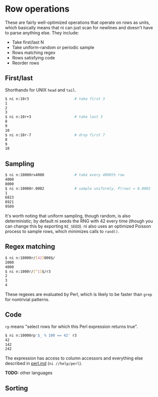 # Row operations
These are fairly well-optimized operations that operate on rows as units, which
basically means that ni can just scan for newlines and doesn't have to parse
anything else. They include:

- Take first/last N
- Take uniform-random or periodic sample
- Rows matching regex
- Rows satisfying code
- Reorder rows

## First/last
Shorthands for UNIX `head` and `tail`.

```bash
$ ni n:10r3                     # take first 3
1
2
3
$ ni n:10r+3                    # take last 3
8
9
10
$ ni n:10r-7                    # drop first 7
8
9
10
```

## Sampling
```bash
$ ni n:10000rx4000              # take every 4000th row
4000
8000
$ ni n:10000r.0002              # sample uniformly, P(row) = 0.0002
1
6823
8921
9509
```

It's worth noting that uniform sampling, though random, is also deterministic;
by default ni seeds the RNG with 42 every time (though you can change this by
exporting `NI_SEED`). ni also uses an optimized Poisson process to sample rows,
which minimizes calls to `rand()`.

## Regex matching
```bash
$ ni n:10000r/[42]000$/
2000
4000
$ ni n:1000r/[^1]$/r3
2
3
4
```

These regexes are evaluated by Perl, which is likely to be faster than `grep`
for nontrivial patterns.

## Code
`rp` means "select rows for which this Perl expression returns true".

```bash
$ ni n:10000rp'$_ % 100 == 42' r3
42
142
242
```

The expression has access to column accessors and everything else described in
[perl.md](perl.md) (`ni //help/perl`).

**TODO:** other languages

## Sorting

